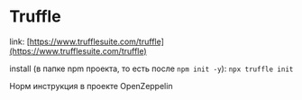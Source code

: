 # Truffle

link: [https://www.trufflesuite.com/truffle](https://www.trufflesuite.com/truffle)

install (в папке npm проекта, то есть после `npm init -y`): `npx truffle init`

Норм инструкция в проекте OpenZeppelin
